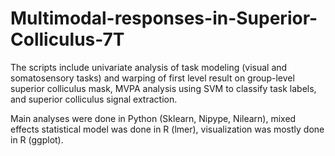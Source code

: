 # Multimodal-responses-in-Superior-Colliculus-7T

The scripts include univariate analysis of task modeling (visual and somatosensory tasks) and warping of first level result on group-level superior colliculus mask, MVPA analysis using SVM to classify task labels, and superior colliculus signal extraction.

Main analyses were done in Python (Sklearn, Nipype, Nilearn), mixed effects statistical model was done in R (lmer), visualization was mostly done in R (ggplot). 
